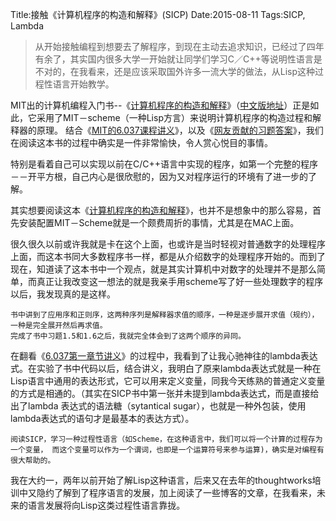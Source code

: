 Title:接触《计算机程序的构造和解释》(SICP)
Date:2015-08-11
Tags:SICP, Lambda
> 从开始接触编程到想要去了解程序，到现在主动去追求知识，已经过了四年有余了，其实国内很多大学一开始就让同学们学习C／C++等说明性语言是不对的，在我看来，还是应该采取国外许多一流大学的做法，从Lisp这种过程性语言开始教学。

MIT出的计算机编程入门书--《[计算机程序的构造和解释](https://mitpress.mit.edu/sicp/)》（[中文版地址](http://vdisk.weibo.com/s/uIq1xR9IcEdTB)）正是如此，它采用了MIT－scheme（一种Lisp方言）来说明计算机程序的构造过程和解释器的原理。
结合《[MIT的6.037课程讲义](http://web.mit.edu/alexmv/6.037/)》，以及《[网友贡献的习题答案](http://wenku.baidu.com/link?url=t8qOUrtf-Sp9IsA6cXbKRIX_s2P5vEg9jg5F4r1eOdg8wLMMYtRSrycZNA1ieYsXkM_op_U2uycH26gILzYG3CNWka6pmTirgdOpw2OzNh7)》，我们在阅读这本书的过程中确实是一件非常愉快，令人赏心悦目的事情。

特别是看着自己可以实现以前在C/C++语言中实现的程序，如第一个完整的程序－－开平方根，自己内心是很欣慰的，因为又对程序运行的环境有了进一步的了解。

其实想要阅读这本《[计算机程序的构造和解释](https://mitpress.mit.edu/sicp/)》，也并不是想象中的那么容易，首先安装配置MIT－Scheme就是一个颇费周折的事情，尤其是在MAC上面。

很久很久以前或许我就是卡在这个上面，也或许是当时轻视对普通数字的处理程序上面，而这本书同大多数程序书一样，都是从介绍数字的处理程序开始的。而到了现在，知道读了这本书中一个观点，就是其实计算机中对数字的处理并不是那么简单，而真正让我改变这一想法的就是我亲手用scheme写了好一些处理数字的程序以后，我发现真的是这样。
	
	书中讲到了应用序和正则序，这两种序列是解释器求值的顺序，一种是逐步展开求值（规约），一种是完全展开然后再求值。
	完成了书中习题1.5和1.6之后，我就完全体会到了这两个顺序的异同。

在翻看《[6.037第一章节讲义](http://web.mit.edu/alexmv/6.037/l1.pdf)》的过程中，我看到了让我心驰神往的lambda表达式。在实验了书中代码以后，结合讲义，我明白了原来lambda表达式就是一种在Lisp语言中通用的表达形式，它可以用来定义变量，同我今天练熟的普通定义变量的方式是相通的。（其实在SICP书中第一张并未提到lambda表达式，而是直接给出了lambda 表达式的语法糖（sytantical sugar），也就是一种外包装，使用lambda表达式的语句才是最基本的表达方式）。

	阅读SICP，学习一种过程性语言（如Scheme，在这种语言中，我们可以将一个计算的过程存为一个变量， 而这个变量可以作为一个谓词，也即是一个运算符号来参与运算)，确实是对编程有很大帮助的。

我在大约一，两年以前开始了解Lisp这种语言，后来又在去年的thoughtworks培训中又隐约了解到了程序语言的发展，加上阅读了一些博客的文章，在我看来，未来的语言发展将向Lisp这类过程性语言靠拢。
